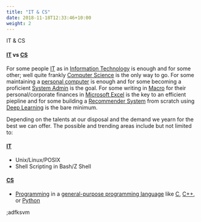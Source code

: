 ```yaml
---
title: "IT & CS"
date: 2018-11-18T12:33:46+10:00
weight: 2
---
```


IT & CS

#### [IT](https://en.wikipedia.org/wiki/Information_technology) vs [CS](https://en.wikipedia.org/wiki/Computer_science)

For some people [IT](https://en.wikipedia.org/wiki/Information_technology) as in [Information Technology](https://en.wikipedia.org/wiki/Information_technology) is enough and for some other; well quite frankly [Computer Science](https://en.wikipedia.org/wiki/Computer_science) is the only way to go. For some maintaining a [personal computer](https://en.wikipedia.org/wiki/Personal_computer) is enough and for some becoming a proficient [System Admin](https://en.wikipedia.org/wiki/System_administrator) is the goal. For some writing in [Macro](https://en.wikipedia.org/wiki/Macro_(computer_science)) for their personal/corporate finances in [Microsoft Excel](https://en.wikipedia.org/wiki/Microsoft_Excel) is the key to an efficient piepline and for some building a [Recommender System](https://en.wikipedia.org/wiki/Recommender_system) from scratch using [Deep Learning](https://en.wikipedia.org/wiki/Deep_learning) is the bare minimum.

Depending on the talents at our disposal and the demand we yearn for the best we can offer. The possible and trending areas include but not limited to:

#### [IT](https://en.wikipedia.org/wiki/Information_technology)

* Unix/Linux/POSIX
* Shell Scripting in Bash/Z Shell

#### [CS](https://en.wikipedia.org/wiki/Computer_science)

* [Programming](https://en.wikipedia.org/wiki/Computer_programming) in a [general-purpose programming language](https://en.wikipedia.org/wiki/General-purpose_programming_language) like [C](https://en.wikipedia.org/wiki/C_(programming_language)), [C++](https://en.wikipedia.org/wiki/C%2B%2B), or [Python](https://en.wikipedia.org/wiki/Python_(programming_language))


;adfksvm
